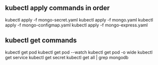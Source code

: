 ## kubectl apply commands in order
kubectl apply -f mongo-secret.yaml
kubectl apply -f mongo.yaml
kubectl apply -f mongo-configmap.yaml 
kubectl apply -f mongo-express.yaml

## kubectl get commands
kubectl get pod
kubectl get pod --watch
kubectl get pod -o wide
kubectl get service
kubectl get secret
kubectl get all | grep mongodb

